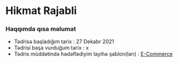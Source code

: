 <h1>Hikmat Rajabli</h1>

<h3>Haqqımda qısa məlumat</h3>

* Tədrisə başladığım tarix : 27 Dekabr 2021
* Tədrisi başa vurduğum tarix : x
* Tədris müddətində hədəflədiyim layihə şablon(ları) : [E-Commerce](https://bit.ly/3IJnFOU)
